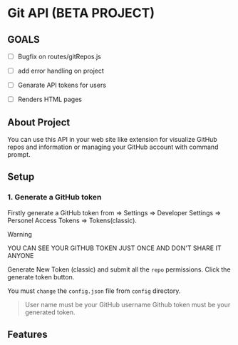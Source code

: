 # Git API (BETA PROJECT)

## GOALS

- [ ] Bugfix on routes/gitRepos.js
- [ ] add error handling on project
- [ ] Genarate API tokens for users
- [ ] Renders HTML pages


## About Project
You can use this API in your web site like extension for visualize GitHub repos and information or managing your GitHub account with command prompt.

## Setup

### 1. Generate a GitHub token 
Firstly generate a GitHub token from => Settings => Developer Settings => Personel Access Tokens => Tokens(classic).
> [!Warning]
> YOU CAN SEE YOUR GITHUB TOKEN JUST ONCE AND DON'T SHARE IT ANYONE

Generate New Token (classic) and submit all the `repo` permissions.
Click the generate token button.

You must `change` the `config.json` file from `config` directory.

> User name must be your GitHub username
> Github token must be your generated token.

## Features
